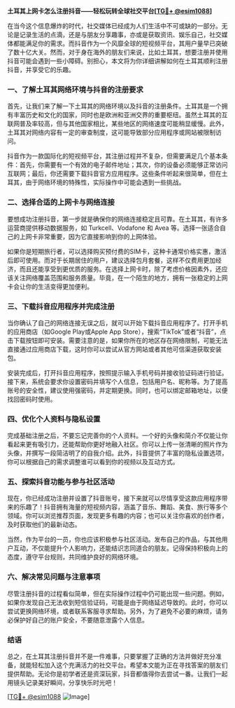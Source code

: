 **土耳其上网卡怎么注册抖音——轻松玩转全球社交平台[[TG💪+ @esim1088](https://t.me/s/esim1088)]**

在当今这个信息爆炸的时代，社交媒体已经成为人们生活中不可或缺的一部分。无论是记录生活的点滴，还是与朋友分享趣事，亦或是获取资讯、娱乐自己，社交媒体都能满足你的需求。而抖音作为一个风靡全球的短视频平台，其用户量早已突破了数十亿大关。然而，对于身在海外的朋友们来说，比如土耳其，想要注册并使用抖音可能会遇到一些小障碍。别担心，本文将为你详细讲解如何在土耳其顺利注册抖音，并享受它的乐趣。

### 一、了解土耳其网络环境与抖音的注册要求

首先，让我们来了解一下土耳其的网络环境以及抖音的注册条件。土耳其是一个拥有丰富历史和文化的国家，同时也是欧洲和亚洲交界的重要枢纽。虽然土耳其的互联网普及率较高，但与其他国家相比，某些地区的网络速度可能稍显缓慢。此外，土耳其对网络内容有一定的审查制度，这可能导致部分应用程序或网站被限制访问。

抖音作为一款国际化的短视频平台，其注册过程并不复杂，但需要满足几个基本条件：首先，你需要有一个有效的电子邮件地址；其次，你的设备必须能够正常访问互联网；最后，你还需要下载抖音官方应用程序。这些条件听起来很简单，但在土耳其，由于网络环境的特殊性，实际操作中可能会遇到一些挑战。

### 二、选择合适的上网卡与网络连接

要想成功注册抖音，第一步就是确保你的网络连接稳定且可靠。在土耳其，有许多运营商提供移动数据服务，如 Turkcell、Vodafone 和 Avea 等。选择一张适合自己的上网卡非常重要，因为它直接影响到你的上网体验。

如果你是短期旅行者，可以选择购买预付费的SIM卡，这种卡通常价格实惠，激活后即可使用。而对于长期居住的用户，建议选择包月套餐，这样不仅费用更加经济，而且还能享受到更优质的服务。在选择上网卡时，除了考虑价格因素外，还应该关注网络覆盖范围和服务质量。毕竟，在一个陌生的地方，拥有一张稳定的上网卡会让你的生活变得更加便利。

### 三、下载抖音应用程序并完成注册

当你确认了自己的网络连接无误之后，就可以开始下载抖音应用程序了。打开手机的应用商店（如Google Play或Apple App Store），搜索“TikTok”或者“抖音”，点击下载按钮即可安装。需要注意的是，如果你所在的地区存在网络限制，可能无法直接通过应用商店下载，这时你可以尝试从官方网站或者其他可信渠道获取安装包。

安装完成后，打开抖音应用程序，按照提示输入手机号码并接收验证码进行验证。接下来，系统会要求你设置密码并填写个人信息，包括用户名、昵称等。为了提高账号的安全性，建议使用强密码，并定期更换。同时，也可以绑定邮箱地址，以便找回密码时使用。

### 四、优化个人资料与隐私设置

完成基础注册之后，不要忘记完善你的个人资料。一个好的头像和简介不仅能让你看起来更有吸引力，还能帮助你更好地融入社区。你可以上传一张清晰的照片作为头像，并撰写一段简洁明了的自我介绍。此外，抖音提供了丰富的隐私设置选项，你可以根据自己的需求调整谁可以看到你的视频以及互动方式。

### 五、探索抖音功能与参与社区活动

现在，你已经成功注册并设置了抖音账号，接下来就可以尽情享受这款应用程序带来的乐趣了！抖音拥有海量的短视频内容，涵盖了音乐、舞蹈、美食、旅行等多个领域。你可以浏览推荐页面，发现更多有趣的内容；也可以关注你喜欢的创作者，及时获取他们的最新动态。

当然，作为平台的一员，你也应该积极参与社区活动。发布自己的作品，与其他用户互动，不仅能提升个人影响力，还能结识志同道合的朋友。记得保持积极向上的态度，遵守平台规则，共同维护良好的网络环境。

### 六、解决常见问题与注意事项

尽管注册抖音的过程看似简单，但在实际操作过程中仍可能出现一些问题。例如，如果你发现自己无法收到短信验证码，可能是由于网络延迟导致的。此时，你可以尝试更换网络环境，或者联系客服寻求帮助。另外，为了避免不必要的麻烦，请务必保护好自己的账户安全，不要随意泄露个人信息。

### 结语

总之，在土耳其注册抖音并不是一件难事，只要掌握了正确的方法并做好充分准备，就能轻松加入这个充满活力的社交平台。希望本文能为正在寻找答案的朋友们提供帮助。无论你是初学者还是资深玩家，抖音都值得你去尝试一番。让我们一起用镜头记录美好瞬间，分享快乐时光吧！

[[TG💪+ @esim1088](https://t.me/s/esim1088) ![Image](https://i.postimg.cc/4NQfJmqS/Snipaste-2025-05-13-00-14-12.png)]